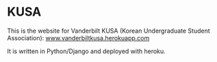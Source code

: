 KUSA
====

This is the website for Vanderbilt KUSA (Korean Undergraduate Student Association): www.vanderbiltkusa.herokuapp.com

It is written in Python/Django and deployed with heroku.

